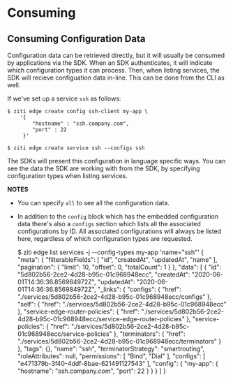 # Consuming

## Consuming Configuration Data
Configuration data can be retrieved directly, but it will usually be consumed by applications via the SDK. When an SDK authenticates, it will indicate which configuration types it can process. Then, when listing services, the SDK will recieve configuation data in-line. This can be done from the CLI as well.

If we've set up a service `ssh` as follows:

    $ ziti edge create config ssh-client my-app \
        '{ 
            "hostname" : "ssh.company.com", 
            "port" : 22 
         }'
    
    $ ziti edge create service ssh --configs ssh
 
The SDKs will present this configuration in language specific ways. You can see the data the SDK are working with from the SDK, by specifying configuration types when listing services. 

**NOTES**
* You can specify `all` to see all the configuration data.
* In addition to the `config` block which has the embedded configuration data there's also a `configs` section which lists all the associated configurations by ID. All associated configurations will always be listed here, regardless of which configuration types are requested.


    $ ziti edge list services -j --config-types my-app 'name="ssh"'
    {
        "meta": {
            "filterableFields": [
                "id",
                "createdAt",
                "updatedAt",
                "name"
            ],
            "pagination": {
                "limit": 10,
                "offset": 0,
                "totalCount": 1
            }
        },
        "data": [
            {
                "id": "5d802b56-2ce2-4d28-b95c-01c968948ecc",
                "createdAt": "2020-06-01T14:36:36.856984972Z",
                "updatedAt": "2020-06-01T14:36:36.856984972Z",
                "_links": {
                    "configs": {
                        "href": "./services/5d802b56-2ce2-4d28-b95c-01c968948ecc/configs"
                    },
                    "self": {
                        "href": "./services/5d802b56-2ce2-4d28-b95c-01c968948ecc"
                    },
                    "service-edge-router-policies": {
                        "href": "./services/5d802b56-2ce2-4d28-b95c-01c968948ecc/service-edge-router-policies"
                    },
                    "service-policies": {
                        "href": "./services/5d802b56-2ce2-4d28-b95c-01c968948ecc/service-policies"
                    },
                    "terminators": {
                        "href": "./services/5d802b56-2ce2-4d28-b95c-01c968948ecc/terminators"
                    }
                },
                "tags": {},
                "name": "ssh",
                "terminatorStrategy": "smartrouting",
                "roleAttributes": null,
                "permissions": [
                    "Bind",
                    "Dial"
                ],
                "configs": [
                    "e471379b-3f40-4ddf-8bae-621491127543"
                ],
                "config": {
                    "my-app": {
                        "hostname": "ssh.company.com",
                        "port": 22
                    }
                }
            }
        ]
    }
 